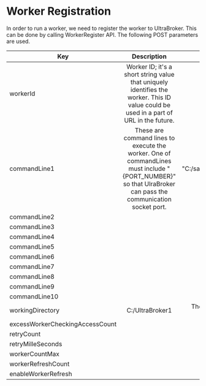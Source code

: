 # Worker Registration

In order to run a worker, we need to register the worker to UltraBroker. This can be done by calling WorkerRegister API. The following POST parameters are used.

| Key        | Description           | Example Value  |
| ------------- |:-------------:| -----:|
| workerId      | Worker ID; it's a short string value that uniquely identifies the worker. This ID value could be used in a part of URL in the future. | "SJA1", "PS1", etc. |
| commandLine1 | These are command lines to execute the worker. One of commandLines must include "{PORT_NUMBER}" so that UlraBroker can pass the communication socket port.  | "C:/java/jdk-17/bin/java", "C:/sample/PowerShellApp.bat", etc. |
| commandLine2 |  |  |
| commandLine3 |  | |
| commandLine4 | |  |
| commandLine5 |  |  |
| commandLine6 |  |  |
| commandLine7 |  | |
| commandLine8 | |  |
| commandLine9 |  | |
| commandLine10 | |  |
| workingDirectory | C:/UltraBroker1 | The directory where SJA1.jar file is located|
| excessWorkerCheckingAccessCount |  |  |
| retryCount |  |  |
| retryMilleSeconds |  |  |
| workerCountMax |  |  |
| workerRefreshCount |  |  |
| enableWorkerRefresh |  |  |
